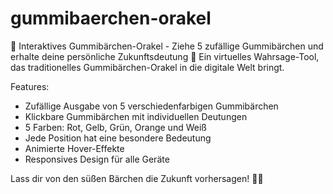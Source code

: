 # gummibaerchen-orakel
🐻  Interaktives Gummibärchen-Orakel - Ziehe 5 zufällige Gummibärchen und erhalte deine persönliche Zukunftsdeutung 🔮
Ein virtuelles Wahrsage-Tool, das traditionelles Gummibärchen-Orakel in die digitale Welt bringt. 

Features:
- Zufällige Ausgabe von 5 verschiedenfarbigen Gummibärchen
- Klickbare Gummibärchen mit individuellen Deutungen
- 5 Farben: Rot, Gelb, Grün, Orange und Weiß
- Jede Position hat eine besondere Bedeutung
- Animierte Hover-Effekte
- Responsives Design für alle Geräte

Lass dir von den süßen Bärchen die Zukunft vorhersagen! 🎯✨
